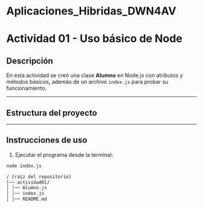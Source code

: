 # Aplicaciones_Hibridas_DWN4AV
# Actividad 01 - Uso básico de Node

## Descripción
En esta actividad se creó una clase **Alumno** en Node.js con atributos y métodos básicos, además de un archivo `index.js` para probar su funcionamiento.

---

## Estructura del proyecto

---

## Instrucciones de uso
1. Ejecutar el programa desde la terminal:

```bash
node index.js

/ (raíz del repositorio)
│── actividad01/
│ │── Alumno.js
│ │── index.js
│ │── README.md
